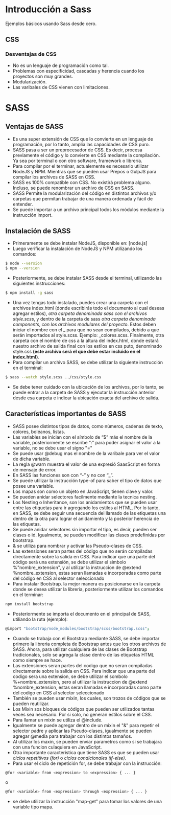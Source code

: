 # Introducción a Sass
Ejemplos básicos usando Sass desde cero.

## CSS
### Desventajas de CSS
* No es un lenguaje de programación como tal.
* Problemas con especificidad, cascadas y herencia cuando los proyectos son muy grandes.
* Modularización.
* Las varibales de CSS vienen con limitaciones.

# SASS
## Ventajas de SASS
* Es una super extensión de CSS que lo convierte en un lenguaje de programación, por lo tanto, amplia las capacidades de CSS puro.
* SASS pasa a ser un preprocesador de CSS. Es decir, procesa previamente el código y lo convierte en CSS mediante la compilación. Ya sea por terminal o con otro software, framework o librería.
* Para compilar por el terminar, actualemente es necesario utilizar NodeJS y NPM. Mientras que se pueden usar Prepos o GulpJS para compilar los archivos de SASS en CSS.
* SASS es 100% compatible con CSS. No existirá problema alguno. Incluso, se puede renombrar un archivo de CSS en SASS.
* SASS Permite la modularización del código en distintos archivos y/o carpetas que permitan trabajar de una manera ordenada y fácil de entender.
* Se puede importar a un archivo principal todos los módulos mediante la instrucción import.

## Instalación de SASS
* Primeramente se debe instalar NodeJS, disponible en: [node.js]
* Luego verificar la instalación de NodeJS y NPM utilizando los comandos:

```sh
$ node --version
$ npm --version
```

* Posteriormente, se debe instalar SASS desde el terminal, utilizando las siguientes instrucciones:

```sh
$ npm install -g sass
```

* Una vez tengas todo instalado, puedes crear una carpeta con el archivos index.html (donde escribirás todo el documento al cual deseas agregar estilos), *otra carpeta denominada sass con el archivos style.scss*, y dentro de la carpeta de sass *otra carpeta denominada components, con los archivos modulares del proyecto*. Estos deben iniciar el nombre con el _ para que no sean compilados, debido a que serán importados al style.scss. Ejemplo: _colores.scss. Finalmente, otra carpeta con el nombre de css a la altura del index.html, donde estará nuestro archivo de salida final con los estilos en css puto, denominado style.css **(este archivo será el que debe estar incluido en el index.html)**.
* Para compilar un archivo SASS, se debe utilizar la siguiente instrucción en el terminal:

```sh
$ sass --watch style.scss ../css/style.css
```

* Se debe tener cuidado con la ubicación de los archivos, por lo tanto, se puede entrar a la carpeta de SASS y ejecutar la instrucción anterior desde esa carpeta e indicar la ubicación exacta del archivo de salida. 

## Características importantes de SASS
* SASS posee distintos tipos de datos, como números, cadenas de texto, colores, boléanos, listas.
* Las variables se inician con el símbolo de “$” más el nombre de la variable, posteriormente se escribe “:” para poder asignar el valor a la variable, no se debe usar el signo "="
* Se puede usar @debug mas el nombre de la varibale para ver el valor de dicha variable.
* La regla @warn muestra el valor de una expresió SaasScript en forma de mensaje de error.
* En SASS las funciones son con “-” y no con “_”.
* Se puede utilizar la instrucción type-of para saber el tipo de datos que posee una variable.
* Los mapas son como un objeto en JavaScript, tienen clave y valor.
* Se pueden anidar selectores facilmente mediante la tecnica nesting. 
* Los Nesting o Inheritance, son los anidamientos que se pueden usar entre las etiquetas para ir agregando los estilos al HTML. Por lo tanto, en SASS, se debe seguir una secuencia del llamado de las etiquetas una dentro de la otra para lograr el anidamiento y la posterior herencia de las etiquetas.
* Se puede anidar selectores sin importar el tipo, es decir, pueden ser clases o id. Igualmente, se pueden modificar las clases predefinidas por bootstrap.
* & se utiliza para nombrar y activar las Pseudo-clases de CSS.
* Las extensiones seran partes del código que no serán compiladas directamente sobre la salida en CSS. Para indicar que una parte del código será una extensión, se debe utilizar el simbolo %"nombre_extension", y al utilizar la instruccion de @extend %nombre_extension, estas seran llamadas e incorporadas como parte del código en CSS al selector seleccionado
* Para instalar Bootstrap. la mejor manera es posicionarse en la carpeta donde se desea utilizar la libreria, posteriormente utilizar los comandos en el terminar:

```sh
npm install bootstrap
```

* Posteriormente se importa el documento en el principal de SASS, utiliando la ruta (ejemplo):

```sh
@import "bootstrap/node_modules/bootstrap/scss/bootstrap.scss";
```

* Cuando se trabaja con el Bootstrap mediante SASS, se debe importar primero la libreria completa de Bootstrap antes que los otros archivos de SASS.
Ahora, para utilizar cualquiera de las clases de Bootstrap tradicionales, solo se agrega la clase dentro de las etiquetas HTML como siempre se hace.
* Las extensiones seran partes del codigo que no seran compiladas directamente sobre la salida en CSS. Para indicar que una parte del codigo sera una extension, se debe utilizar el sombolo %+nombre_extension, pero al utilizar la instruccion de @extend %nombre_extension, estas seran llamadas e incorporadas como parte del codigo en CSS al selector seleccionado
* También se pueden usar mixin, los cuales, son trozos de códigos que se pueden reutilizar.
* Los Mixin sos bloques de códigos que pueden ser utilizados tantas veces sea necesario. Por si solo, no generan estilos sobre el CSS.
* Para llamar un mixin se utiliza el @include. 
* Igualmente se puede agregar dentro de un mixin el "&" para repetir el selector padre y aplicar las Pseudo-clases, igualmente se pueden agregar @media para trabajar con los distintos tamaños.
* Al utilizar los maxin, se pueden enviar parametros como si se trabajara con una funcion culaquiera en JavaScript.
* Otra importante caracteristica que tiene SASS es que se pueden usar *ciclos repetitivos (for)* o *ciclos condicionales (if-else)*.
* Para usar el ciclo de repetición for, se debe trabajar con la instrucción:

```sh
@for <variable> from <expression> to <expression> { ... }
```

o


```sh
@for <variable> from <expression> through <expression> { ... }
```
* se debe utilizar la instrucción "map-get" para tomar los valores de una variable tipo mapa.




